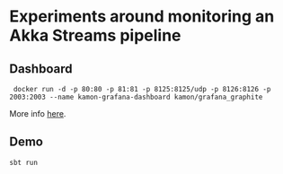 # Experiments around monitoring an Akka Streams pipeline

## Dashboard
```
 docker run -d -p 80:80 -p 81:81 -p 8125:8125/udp -p 8126:8126 -p 2003:2003 --name kamon-grafana-dashboard kamon/grafana_graphite
```
More info [here](https://hub.docker.com/r/kamon/grafana_graphite/).

## Demo
```
sbt run
```
